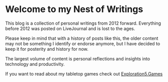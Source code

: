 # Welcome to my Nest of Writings

This blog is a collection of personal writings from 2012 forward.
Everything before 2012 was posted on LiveJournal and is lost to the ages.

Please keep in mind that with a history of posts like this, the older content may not be something I identify or endorse anymore, but I have decided to keep it for posterity and history for now.

The largest volume of content is personal reflections and insights into technology and productivity.

If you want to read about my tabletop games check out [Exploration5.Games](https://exploration5.games)
